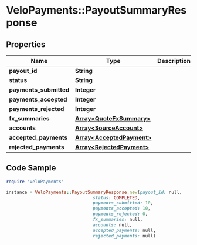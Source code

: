 # VeloPayments::PayoutSummaryResponse

## Properties

Name | Type | Description | Notes
------------ | ------------- | ------------- | -------------
**payout_id** | **String** |  | [optional] 
**status** | **String** |  | [optional] 
**payments_submitted** | **Integer** |  | [optional] 
**payments_accepted** | **Integer** |  | [optional] 
**payments_rejected** | **Integer** |  | [optional] 
**fx_summaries** | [**Array&lt;QuoteFxSummary&gt;**](QuoteFxSummary.md) |  | 
**accounts** | [**Array&lt;SourceAccount&gt;**](SourceAccount.md) |  | 
**accepted_payments** | [**Array&lt;AcceptedPayment&gt;**](AcceptedPayment.md) |  | 
**rejected_payments** | [**Array&lt;RejectedPayment&gt;**](RejectedPayment.md) |  | 

## Code Sample

```ruby
require 'VeloPayments'

instance = VeloPayments::PayoutSummaryResponse.new(payout_id: null,
                                 status: COMPLETED,
                                 payments_submitted: 10,
                                 payments_accepted: 10,
                                 payments_rejected: 0,
                                 fx_summaries: null,
                                 accounts: null,
                                 accepted_payments: null,
                                 rejected_payments: null)
```


